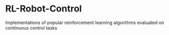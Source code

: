 # RL-Robot-Control
Implementations of popular reinforcement learning algorithms evaluated on continuous control tasks 
